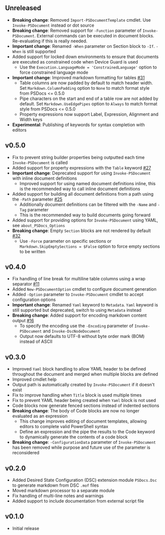 
## Unreleased

- **Breaking change**: Removed `Import-PSDocumentTemplate` cmdlet. Use `Invoke-PSDocument` instead or dot source
- **Breaking change**: Removed support for `-Function` parameter of `Invoke-PSDocument`. External commands can be executed in document blocks. Re-evaluating if this is really needed.
- **Important change**: Renamed `-When` parameter on Section block to `-If`. `-When` is still supported
- Added support for locked down environments to ensure that documents are executed as constrained code when Device Guard is used
  - Use the `Execution.LanguageMode = 'ConstrainedLanguage'` option to force constrained language mode
- **Important change**: Improved markdown formatting for tables [#31](https://github.com/BernieWhite/PSDocs/issues/31)
  - Table columns are now padded by default to match header width. Set `Markdown.ColumnPadding` option to `None` to match format style from PSDocs <= 0.5.0
  - Pipe characters on the start and end of a table row are not added by default. Set `Markdown.UseEdgePipes` option to `Always` to match format style from PSDocs <= 0.5.0
  - Property expressions now support Label, Expression, Alignment and Width keys
- **Experimental**: Publishing of keywords for syntax completion with editors

## v0.5.0

- Fix to prevent string builder properties being outputted each time `Invoke-PSDocument` is called
- Added support for property expressions with the `Table` keyword [#27](https://github.com/BernieWhite/PSDocs/issues/27)
- **Important change**: Deprecated support for using `Invoke-PSDocument` with inline document definitions
  - Improved support for using named document definitions inline, this is the recommended way to call inline document definitions
- Added support for building all document definitions from a path using the `-Path` parameter [#25](https://github.com/BernieWhite/PSDocs/issues/25)
  - Additionally document definitions can be filtered with the `-Name` and `-Tag` parameter
  - This is the recommended way to build documents going forward
- Added support for providing options for `Invoke-PSDocument` using YAML, see `about_PSDocs_Options`
- **Breaking change**: Empty `Section` blocks are not rendered by default [#32](https://github.com/BernieWhite/PSDocs/issues/32)
  - Use `-Force` parameter on specific sections or `Markdown.SkipEmptySections = $False` option to force empty sections to be written

## v0.4.0

- Fix handling of line break for multiline table columns using a wrap separator [#11](https://github.com/BernieWhite/PSDocs/issues/11)
- Added `New-PSDocumentOption` cmdlet to configure document generation
- Added `-Option` parameter to `Invoke-PSDocument` cmdlet to accept configuration options
- **Important change**: Renamed `Yaml` keyword to `Metadata`. `Yaml` keyword is still supported but deprecated, switch to using `Metadata` instead
- **Breaking change**: Added support for encoding markdown content output [#16](https://github.com/BernieWhite/PSDocs/issues/16)
  - To specify the encoding use the `-Encoding` parameter of `Invoke-PSDocument` and `Invoke-DscNodeDocument`
  - Output now defaults to UTF-8 without byte order mark (BOM) instead of ASCII

## v0.3.0

- Improved `Yaml` block handling to allow YAML header to be defined throughout the document and merged when multiple blocks are defined
- Improved cmdlet help
- Output path is automatically created by `Invoke-PSDocument` if it doesn't exist
- Fix to improve handling when `Title` block is used multiple times
- Fix to prevent YAML header being created when `Yaml` block is not used
- Code blocks now generate fenced sections instead of indented sections
- **Breaking change**: The body of Code blocks are now no longer evaluated as an expression
  - This change improves editing of document templates, allowing editors to complete valid PowerShell syntax
  - Define an expression and the pipe the results to the Code keyword to dynamically generate the contents of a code block
- **Breaking change**: `-ConfigurationData` parameter of `Invoke-PSDocument` has been removed while purpose and future use of the parameter is reconsidered

## v0.2.0

- Added Desired State Configuration (DSC) extension module `PSDocs.Dsc` to generate markdown from DSC `.mof` files
- Moved markdown processor to a separate module
- Fix handling of multi-line notes and warnings
- Added support to include documentation from external script file

## v0.1.0

- Initial release
